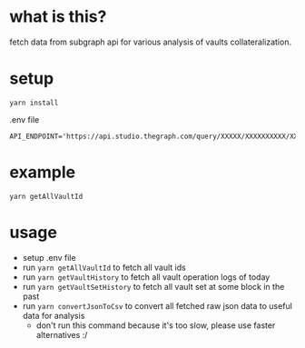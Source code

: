 # what is this?

fetch data from subgraph api for various analysis of vaults collateralization.

# setup

```
yarn install
```

.env file

```
API_ENDPOINT='https://api.studio.thegraph.com/query/XXXXX/XXXXXXXXXX/XXXXXX'
```

# example

```
yarn getAllVaultId
```

# usage

 - setup .env file
 - run `yarn getAllVaultId` to fetch all vault ids
 - run `yarn getVaultHistory` to fetch all vault operation logs of today
 - run `yarn getVaultSetHistory` to fetch all vault set at some block in the past
 - run `yarn convertJsonToCsv` to convert all fetched raw json data to useful data for analysis
   - don't run this command because it's too slow, please use faster alternatives :/
 
